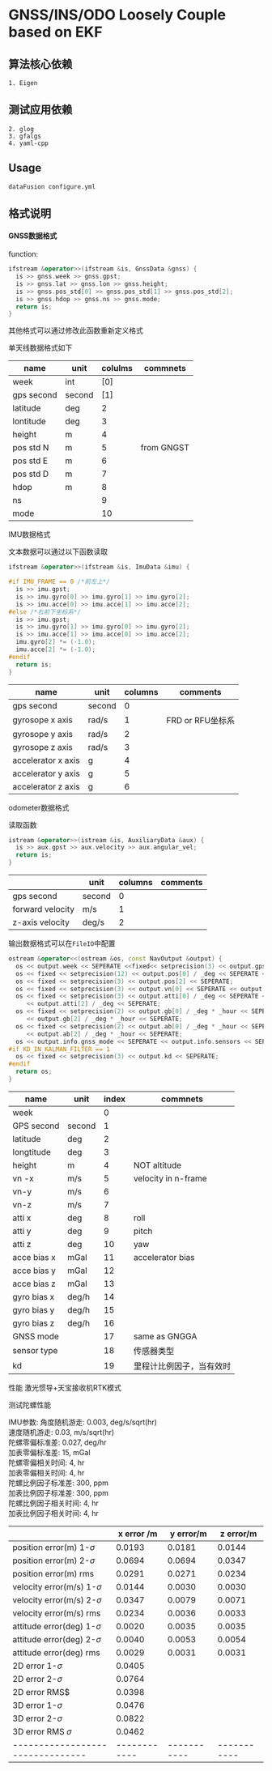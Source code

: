 # GNSS/INS/ODO Loosely Couple based on EKF

## 算法核心依赖
    1. Eigen
## 测试应用依赖
    2. glog
    3. gfalgs
    4. yaml-cpp
## Usage
```
dataFusion configure.yml
```

## 格式说明
#### GNSS数据格式
function:
```c++
ifstream &operator>>(ifstream &is, GnssData &gnss) {
  is >> gnss.week >> gnss.gpst;
  is >> gnss.lat >> gnss.lon >> gnss.height;
  is >> gnss.pos_std[0] >> gnss.pos_std[1] >> gnss.pos_std[2];
  is >> gnss.hdop >> gnss.ns >> gnss.mode;
  return is;
}
```
其他格式可以通过修改此函数重新定义格式

单天线数据格式如下

| name       | unit   | colulms | commnets   |
| ---------- | ------ | ------- | ---------- |
| week       | int    | [0]     |            |
| gps second | second | [1]     |            |
| latitude   | deg    | 2       |            |
| lontitude  | deg    | 3       |            |
| height     | m      | 4       |            |
| pos std N  | m      | 5       | from GNGST |
| pos std E  | m      | 6       |            |
| pos std D  | m      | 7       |            |
| hdop       | m      | 8       |            |
| ns         |        | 9       |            |
| mode       |        | 10      |            |

IMU数据格式

文本数据可以通过以下函数读取

```c++
ifstream &operator>>(ifstream &is, ImuData &imu) {

#if IMU_FRAME == 0 /*前左上*/
  is >> imu.gpst;
  is >> imu.gyro[0] >> imu.gyro[1] >> imu.gyro[2];
  is >> imu.acce[0] >> imu.acce[1] >> imu.acce[2];
#else /*右前下坐标系*/
  is >> imu.gpst;
  is >> imu.gyro[1] >> imu.gyro[0] >> imu.gyro[2];
  is >> imu.acce[1] >> imu.acce[0] >> imu.acce[2];
  imu.gyro[2] *= (-1.0);
  imu.acce[2] *= (-1.0);
#endif
  return is;
}
```



| name               | unit   | columns | comments         |
| ------------------ | ------ | ------- | ---------------- |
| gps second         | second | 0       |                  |
| gyrosope x axis    | rad/s  | 1       | FRD or RFU坐标系 |
| gyrosope y axis    | rad/s  | 2       |                  |
| gyrosope z axis    | rad/s  | 3       |                  |
| accelerator x axis | g      | 4       |                  |
| accelerator y axis | g      | 5       |                  |
| accelerator z axis | g      | 6       |                  |

odometer数据格式

读取函数

```c++
istream &operator>>(istream &is, AuxiliaryData &aux) {
  is >> aux.gpst >> aux.velocity >> aux.angular_vel;
  return is;
}
```

|                  | unit   | columns | comments |
| ---------------- | ------ | ------- | -------- |
| gps second       | second | 0       |          |
| forward velocity | m/s    | 1       |          |
| z-axis velocity  | deg/s  | 2       |          |

输出数据格式可以在`FileIO`中配置

```c++
ostream &operator<<(ostream &os, const NavOutput &output) {
  os << output.week << SEPERATE <<fixed<< setprecision(3) << output.gpst << SEPERATE;
  os << fixed << setprecision(12) << output.pos[0] / _deg << SEPERATE << output.pos[1] / _deg << SEPERATE;
  os << fixed << setprecision(3) << output.pos[2] << SEPERATE;
  os << fixed << setprecision(3) << output.vn[0] << SEPERATE << output.vn[1] << SEPERATE << output.vn[2] << SEPERATE;
  os << fixed << setprecision(3) << output.atti[0] / _deg << SEPERATE << output.atti[1] / _deg << SEPERATE
	 << output.atti[2] / _deg << SEPERATE;
  os << fixed << setprecision(2) << output.gb[0] / _deg * _hour << SEPERATE << output.gb[1] / _deg * _hour << SEPERATE
	 << output.gb[2] / _deg * _hour << SEPERATE;
  os << fixed << setprecision(2) << output.ab[0] / _deg * _hour << SEPERATE << output.ab[1] / _deg * _hour << SEPERATE
	 << output.ab[2] / _deg * _hour << SEPERATE;
  os << output.info.gnss_mode << SEPERATE << output.info.sensors << SEPERATE;
#if KD_IN_KALMAN_FILTER == 1
  os << fixed << setprecision(3) << output.kd << SEPERATE;
#endif
  return os;
}
```



| name        | unit   | index | commnets                 |
| ----------- | ------ | ----- | ------------------------ |
| week        |        | 0     |                          |
| GPS second  | second | 1     |                          |
| latitude    | deg    | 2     |                          |
| longtitude  | deg    | 3     |                          |
| height      | m      | 4     | NOT altitude             |
| vn -x       | m/s    | 5     | velocity in n-frame      |
| vn-y        | m/s    | 6     |                          |
| vn-z        | m/s    | 7     |                          |
| atti x      | deg    | 8     | roll                     |
| atti y      | deg    | 9     | pitch                    |
| atti z      | deg    | 10    | yaw                      |
| acce bias x | mGal   | 11    | accelerator bias         |
| acce bias y | mGal   | 12    |                          |
| acce bias z | mGal   | 13    |                          |
| gyro bias x | deg/h  | 14    |                          |
| gyro bias y | deg/h  | 15    |                          |
| gyro bias z | deg/h  | 16    |                          |
| GNSS mode   |        | 17    | same as GNGGA            |
| sensor type |        | 18    | 传感器类型               |
| kd          |        | 19    | 里程计比例因子，当有效时 |

性能 激光惯导+天宝接收机RTK模式

测试陀螺性能

IMU参数:
角度随机游走: 0.003, deg/s/sqrt(hr)   
速度随机游走: 0.03, m/s/sqrt(hr)   
陀螺零偏标准差: 0.027, deg/hr   
加表零偏标准差: 15, mGal   
陀螺零偏相关时间: 4, hr   
加表零偏相关时间: 4, hr   
陀螺比例因子标准差: 300, ppm   
加表比例因子标准差: 300, ppm   
陀螺比例因子相关时间: 4, hr   
加表比例因子相关时间: 4, hr   



|                                | x error /m | y error/m | z error/m |
|--------------------------------|------------|-----------|-----------|
|  position error(m) 1-$\sigma$  |   0.0193   |   0.0181  |   0.0144  |
|  position error(m) 2-$\sigma$  |   0.0694   |   0.0694  |   0.0347  |
|     position error(m) rms      |   0.0291   |   0.0271  |   0.0234  |
| velocity error(m/s) 1-$\sigma$ |   0.0144   |   0.0030  |   0.0030  |
| velocity error(m/s) 2-$\sigma$ |   0.0347   |   0.0079  |   0.0071  |
|    velocity error(m/s) rms     |   0.0234   |   0.0036  |   0.0033  |
| attitude error(deg) 1-$\sigma$ |   0.0020   |   0.0035  |   0.0035  |
| attitude error(deg) 2-$\sigma$ |   0.0040   |   0.0053  |   0.0054  |
|    attitude error(deg) rms     |   0.0029   |   0.0031  |   0.0031  |
|      2D error 1-$\sigma$       |   0.0405   |           |           |
|      2D error 2-$\sigma$       |   0.0764   |           |           |
|         2D error RMS$          |   0.0398   |           |           |
|      3D error 1-$\sigma$       |   0.0476   |           |           |
|      3D error 2-$\sigma$       |   0.0822   |           |           |
|     3D error RMS $\sigma$      |   0.0462   |           |           |
|--------------------------------|------------|-----------|-----------|